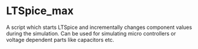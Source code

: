 # LTSpice_max
A script which starts LTSpice and incrementally changes component values during the simulation. Can be used for simulating micro controllers or voltage dependent parts like capacitors etc.
